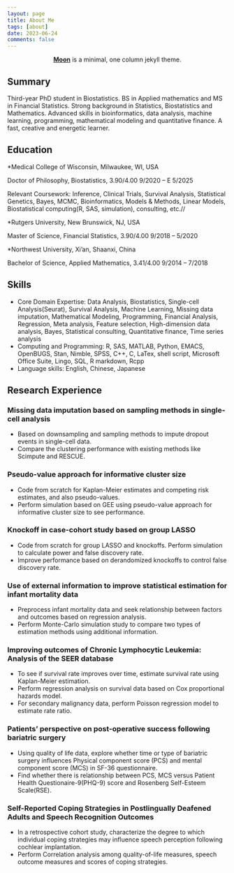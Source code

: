 ```yaml
---
layout: page
title: About Me
tags: [about]
date: 2023-06-24
comments: false
---
```

    
<center><a href="http://taylantatli.github.io/Moon"><b>Moon</b></a> is a minimal, one column jekyll theme.</center>

## Summary
Third-year PhD student in Biostatistics. BS in Applied mathematics and MS in Financial Statistics. Strong background in Statistics, Biostatistics and Mathematics. Advanced skills in bioinformatics, data analysis, machine learning, programming, mathematical modeling and quantitative finance. A fast, creative and energetic learner. 

## Education
*Medical College of Wisconsin, Milwaukee, WI, USA
  
Doctor of Philosophy, Biostatistics, 3.90/4.00	9/2020 – E 5/2025
  
Relevant Coursework: Inference, Clinical Trials, Survival Analysis, Statistical Genetics, Bayes, MCMC, Bioinformatics, Models & Methods, Linear Models, Biostatistical computing(R, SAS, simulation), consulting, etc.//

*Rutgers University, New Brunswick, NJ, USA
  
Master of Science, Financial Statistics, 3.90/4.00	9/2018 – 5/2020
  
*Northwest University, Xi’an, Shaanxi, China 
  
Bachelor of Science, Applied Mathematics, 3.41/4.00	9/2014 – 7/2018

## Skills
* Core Domain Expertise:  Data Analysis, Biostatistics, Single-cell Analysis(Seurat), Survival Analysis, Machine Learning, Missing data imputation, Mathematical Modeling, Programming, Financial Analysis, Regression, Meta analysis, Feature selection, High-dimension data analysis, Bayes, Statistical consulting, Quantitative finance, Time series analysis
* Computing and Programming:  R, SAS, MATLAB, Python, EMACS, OpenBUGS, Stan, Nimble, SPSS, C++, C, LaTex, shell script, Microsoft Office Suite, Lingo, SQL, R markdown, Rcpp
* Language skills: English, Chinese, Japanese


## Research Experience
### Missing data imputation based on sampling methods in single-cell analysis       
*	Based on downsampling and sampling methods to impute dropout events in single-cell data.
*	Compare the clustering performance with existing methods like Scimpute and RESCUE.
### Pseudo-value approach for informative cluster size                            
*	Code from scratch for Kaplan-Meier estimates and competing risk estimates, and also pseudo-values.
*	Perform simulation based on GEE using pseudo-value approach for informative cluster size to see performance.
### Knockoff in case-cohort study based on group LASSO      
*	Code from scratch for group LASSO and knockoffs. Perform simulation to calculate power and false discovery rate.
*	Improve performance based on derandomized knockoffs to control false discovery rate.
### Use of external information to improve statistical estimation for infant mortality data 
*	Preprocess infant mortality data and seek relationship between factors and outcomes based on regression analysis.
*	Perform Monte-Carlo simulation study to compare two types of estimation methods using additional information.
### Improving outcomes of Chronic Lymphocytic Leukemia: Analysis of the SEER database                      
*	To see if survival rate improves over time, estimate survival rate using Kaplan-Meier estimation.
*	Perform regression analysis on survival data based on Cox proportional hazards model. 
*	For secondary malignancy data, perform Poisson regression model to estimate rate ratio.
### Patients’ perspective on post-operative success following bariatric surgery
*	Using quality of life data, explore whether time or type of bariatric surgery influences Physical component score (PCS) and mental component score (MCS) in SF-36 questionnaire.
*	Find whether there is relationship between PCS, MCS versus Patient Health Questionaire-9(PHQ-9) score and Rosenberg Self-Esteem Scale(RSE).
### Self-Reported Coping Strategies in Postlingually Deafened Adults and Speech Recognition Outcomes                          
*	In a retrospective cohort study, characterize the degree to which individual coping strategies may influence speech perception following cochlear implantation.
*	Perform Correlation analysis among quality-of-life measures, speech outcome measures and scores of coping strategies.

